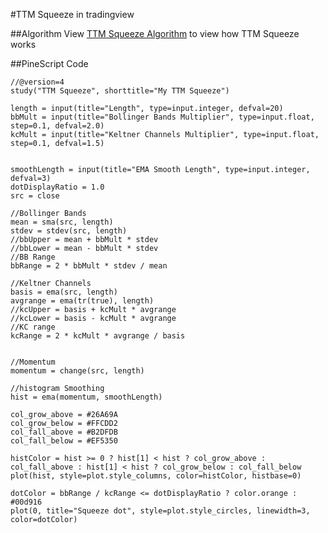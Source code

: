 #TTM Squeeze in tradingview


##Algorithm
View [TTM Squeeze Algorithm](https://www.cypherscope.com/home/the-best-indicators-youve-never-used-ttm-squeeze#:~:text=The%20TTM%20Squeeze%20captures%20the,subsequent%20direction%20of%20that%20move) to view how TTM Squeeze works


##PineScript Code

```
//@version=4
study("TTM Squeeze", shorttitle="My TTM Squeeze")

length = input(title="Length", type=input.integer, defval=20)
bbMult = input(title="Bollinger Bands Multiplier", type=input.float, step=0.1, defval=2.0)
kcMult = input(title="Keltner Channels Multiplier", type=input.float, step=0.1, defval=1.5)


smoothLength = input(title="EMA Smooth Length", type=input.integer, defval=3)
dotDisplayRatio = 1.0
src = close

//Bollinger Bands
mean = sma(src, length)
stdev = stdev(src, length)
//bbUpper = mean + bbMult * stdev
//bbLower = mean - bbMult * stdev
//BB Range
bbRange = 2 * bbMult * stdev / mean

//Keltner Channels
basis = ema(src, length)
avgrange = ema(tr(true), length)
//kcUpper = basis + kcMult * avgrange
//kcLower = basis - kcMult * avgrange
//KC range
kcRange = 2 * kcMult * avgrange / basis


//Momentum
momentum = change(src, length)

//histogram Smoothing
hist = ema(momentum, smoothLength)

col_grow_above = #26A69A
col_grow_below = #FFCDD2
col_fall_above = #B2DFDB
col_fall_below = #EF5350

histColor = hist >= 0 ? hist[1] < hist ? col_grow_above : col_fall_above : hist[1] < hist ? col_grow_below : col_fall_below
plot(hist, style=plot.style_columns, color=histColor, histbase=0)

dotColor = bbRange / kcRange <= dotDisplayRatio ? color.orange : #00d916
plot(0, title="Squeeze dot", style=plot.style_circles, linewidth=3, color=dotColor)

```
